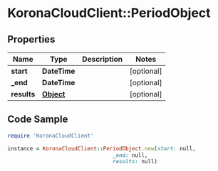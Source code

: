 # KoronaCloudClient::PeriodObject

## Properties

Name | Type | Description | Notes
------------ | ------------- | ------------- | -------------
**start** | **DateTime** |  | [optional] 
**_end** | **DateTime** |  | [optional] 
**results** | [**Object**](.md) |  | [optional] 

## Code Sample

```ruby
require 'KoronaCloudClient'

instance = KoronaCloudClient::PeriodObject.new(start: null,
                                 _end: null,
                                 results: null)
```


